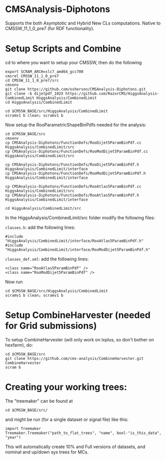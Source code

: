 # CMSAnalysis-Diphotons
Supports the both Asymptotic and Hybrid New CLs computations. Native to CMSSW_11_1_0_pre7 (for RDF functionality).

# Setup Scripts and Combine

cd to where you want to setup your CMSSW, then do the following

```
export SCRAM_ARCH=slc7_amd64_gcc700
cmsrel CMSSW_11_1_0_pre7
cd CMSSW_11_1_0_pre7/src
cmsenv
git clone https://github.com/osherson/CMSAnalysis-Diphotons.git
git clone -b dijetpdf_102X https://github.com/RazorCMS/HiggsAnalysis-CombinedLimit HiggsAnalysis/CombinedLimit
cd HiggsAnalysis/CombinedLimit

cd $CMSSW_BASE/src/HiggsAnalysis/CombinedLimit
scramv1 b clean; scramv1 b
```

Now setup the RooParametricShapeBinPdfs needed for the analysis:

```
cd $CMSSW_BASE/src
cmsenv
cp CMSAnalysis-Diphotons/FunctionDefs/RooDijet5ParamBinPdf.cc HiggsAnalysis/CombinedLimit/src
cp CMSAnalysis-Diphotons/FunctionDefs/RooModDijet5ParamBinPdf.cc HiggsAnalysis/CombinedLimit/src

cp CMSAnalysis-Diphotons/FunctionDefs/RooDijet5ParamBinPdf.h HiggsAnalysis/CombinedLimit/interface
cp CMSAnalysis-Diphotons/FunctionDefs/RooModDijet5ParamBinPdf.h HiggsAnalysis/CombinedLimit/interface

cp CMSAnalysis-Diphotons/FunctionDefs/RooAtlas5ParamBinPdf.cc HiggsAnalysis/CombinedLimit/src
cp CMSAnalysis-Diphotons/FunctionDefs/RooAtlas5ParamBinPdf.h HiggsAnalysis/CombinedLimit/interface

cd HiggsAnalysis/CombinedLimit/src
```
In the HiggsAnalysis/CombinedLimit/src folder modify the following files:

``` classes.h ```: add the following lines:  
```
#include "HiggsAnalysis/CombinedLimit/interface/RooAtlas5ParamBinPdf.h"
#include "HiggsAnalysis/CombinedLimit/interface/RooModDijet5ParamBinPdf.h"
```

```classes_def.xml```: add the following lines:  	
```
<class name="RooAtlas5ParamBinPdf" /> 
<class name="RooModDijet5ParamBinPdf" /> 
```

Now run

```
cd $CMSSW_BASE/src/HiggsAnalysis/CombinedLimit 
scramv1 b clean; scramv1 b
```

# Setup CombineHarvester (needed for Grid submissions)

To setup CombineHarvester (will only work on lxplus, so don't bother on hexfarm), do:

```
cd $CMSSW_BASE/src
git clone https://github.com/cms-analysis/CombineHarvester.git CombineHarvester
scram b
```

# Creating your working trees:
The "treemaker" can be found at 
```
cd $CMSSW_BASE/src/
```
and might be run (for a single dataset or signal file) like this:
```
import Treemaker
Treemaker.Treemaker("path_to_flat_trees", "name", bool-"is_this_data", "year")
```
This will automatically create 10% and Full versions of datasets, and nominal and up/down sys trees for MCs.
